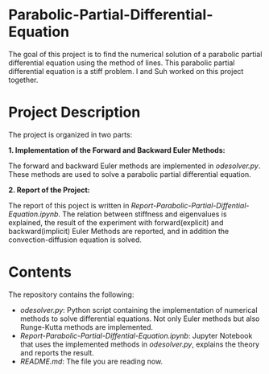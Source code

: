 # Parabolic-Partial-Differential-Equation
The goal of this project is to find the numerical solution of a parabolic partial differential equation using the method of lines. This parabolic partial differential equation is a stiff problem. I and Suh worked on this project together.

# Project Description
The project is organized in two parts:

**1. Implementation of the Forward and Backward Euler Methods:**

The forward and backward Euler methods are implemented in _odesolver.py_. These methods are used to solve a parabolic partial differential equation.

**2. Report of the Project:**

The report of this poject is written in _Report-Parabolic-Partial-Diffential-Equation.ipynb_. The relation between stiffness and eigenvalues is explained, the result of the experiment with forward(explicit) and backward(implicit) Euler Methods are reported, and in addition the convection-diffusion equation is solved.

# Contents
The repository contains the following:

- _odesolver.py_: Python script containing the implementation of numerical methods to solve differential equations. Not only Euler methods but also Runge-Kutta methods are implemented.
- _Report-Parabolic-Partial-Diffential-Equation.ipynb_: Jupyter Notebook that uses the implemented methods in _odesolver.py_, explains the theory and reports the result.
- _README.md_: The file you are reading now.

